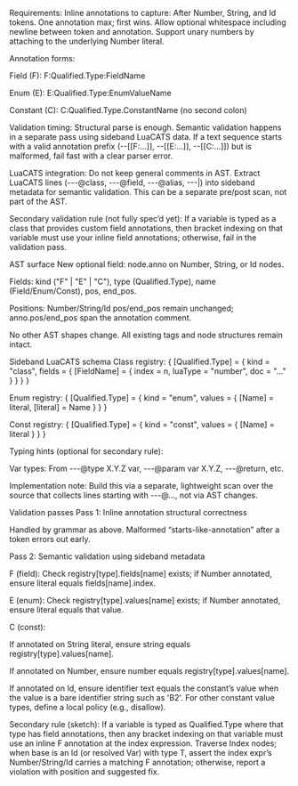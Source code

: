 Requirements:
Inline annotations to capture: After Number, String, and Id tokens. One annotation max; first wins. Allow optional whitespace including newline between token and annotation. Support unary numbers by attaching to the underlying Number literal.

Annotation forms:

Field (F): F:Qualified.Type:FieldName

Enum (E): E:Qualified.Type:EnumValueName

Constant (C): C:Qualified.Type.ConstantName (no second colon)

Validation timing: Structural parse is enough. Semantic validation happens in a separate pass using sideband LuaCATS data. If a text sequence starts with a valid annotation prefix (--[[F:...]], --[[E:...]], --[[C:...]]) but is malformed, fail fast with a clear parser error.

LuaCATS integration: Do not keep general comments in AST. Extract LuaCATS lines (---@class, ---@field, ---@alias, ---|) into sideband metadata for semantic validation. This can be a separate pre/post scan, not part of the AST.

Secondary validation rule (not fully spec’d yet): If a variable is typed as a class that provides custom field annotations, then bracket indexing on that variable must use your inline field annotations; otherwise, fail in the validation pass.

AST surface
New optional field: node.anno on Number, String, or Id nodes.

Fields: kind ("F" | "E" | "C"), type (Qualified.Type), name (Field/Enum/Const), pos, end_pos.

Positions: Number/String/Id pos/end_pos remain unchanged; anno.pos/end_pos span the annotation comment.

No other AST shapes change. All existing tags and node structures remain intact.

Sideband LuaCATS schema
Class registry: { [Qualified.Type] = { kind = "class", fields = { [FieldName] = { index = n, luaType = "number", doc = "..." } } } }

Enum registry: { [Qualified.Type] = { kind = "enum", values = { [Name] = literal, [literal] = Name } } }

Const registry: { [Qualified.Type] = { kind = "const", values = { [Name] = literal } } }

Typing hints (optional for secondary rule):

Var types: From ---@type X.Y.Z var, ---@param var X.Y.Z, ---@return, etc.

Implementation note: Build this via a separate, lightweight scan over the source that collects lines starting with ---@..., not via AST changes.

Validation passes
Pass 1: Inline annotation structural correctness

Handled by grammar as above. Malformed “starts-like-annotation” after a token errors out early.

Pass 2: Semantic validation using sideband metadata

F (field): Check registry[type].fields[name] exists; if Number annotated, ensure literal equals fields[name].index.

E (enum): Check registry[type].values[name] exists; if Number annotated, ensure literal equals that value.

C (const):

If annotated on String literal, ensure string equals registry[type].values[name].

If annotated on Number, ensure number equals registry[type].values[name].

If annotated on Id, ensure identifier text equals the constant’s value when the value is a bare identifier string such as 'B2'. For other constant value types, define a local policy (e.g., disallow).

Secondary rule (sketch): If a variable is typed as Qualified.Type where that type has field annotations, then any bracket indexing on that variable must use an inline F annotation at the index expression. Traverse Index nodes; when base is an Id (or resolved Var) with type T, assert the index expr’s Number/String/Id carries a matching F annotation; otherwise, report a violation with position and suggested fix.